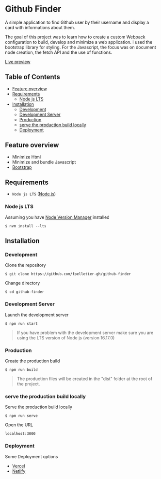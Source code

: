 # Github Finder

A simple application to find Github user by their username and display a card with informations about them.

The goal of this project was to learn how to create a custom Webpack configuration to build, develop and minimize a web application. I used the bootstrap library for styling. For the Javascript, the focus was on document node creation, the fetch API and the use of functions.

[Live preview](https://githubfinder.francispelletier.ca)

## Table of Contents

<!-- vim-markdown-toc GFM -->

- [Feature overview](#feature-overview)
- [Requirements](#requirements)
  - [Node js LTS](#node-js-lts)
- [Installation](#installation)
  - [Development](#development)
  - [Development Server](#development-server)
  - [Production](#production)
  - [serve the production build locally](#serve-the-production-build-locally)
  - [Deployment](#deployment)

<!-- vim-markdown-toc -->

## Feature overview

- Minimize Html
- Minimize and bundle Javascript
- [Bootstrap](https://getbootstrap.com/)

## Requirements

- `Node js LTS` ([Node.js](https://nodejs.org/en/download/))

### Node js LTS

Assuming you have [Node Version Manager](https://github.com/nvm-sh/nvm) installed

```
$ nvm install --lts
```

## Installation

### Development

Clone the repository

```
$ git clone https://github.com/fpelletier-gh/github-finder
```

Change directory

```
$ cd github-finder
```

### Development Server

Launch the development server

```
$ npm run start
```

> If you have problem with the development server make sure you are using the LTS version of Node js (version 16.17.0)

### Production

Create the production build

```
$ npm run build
```

> The production files will be created in the "dist" folder at the root of the project.

### serve the production build locally

Serve the production build locally

```
$ npm run serve
```

Open the URL

```
localhost:3000
```

### Deployment

Some Deployment options

- [Vercel](https://vercel.com/)
- [Netlify](https://netlify.com/)
